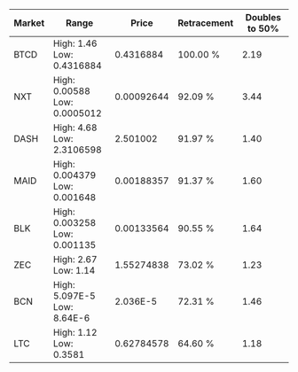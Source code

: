 | Market | Range | Price| Retracement | Doubles to 50% |
| --- | --- | --- | --- | --- |
| BTCD | High: 1.46<br />Low: 0.4316884 | 0.4316884 | 100.00 % | 2.19 |
| NXT | High: 0.00588<br />Low: 0.0005012 | 0.00092644 | 92.09 % | 3.44 |
| DASH | High: 4.68<br />Low: 2.3106598 | 2.501002 | 91.97 % | 1.40 |
| MAID | High: 0.004379<br />Low: 0.001648 | 0.00188357 | 91.37 % | 1.60 |
| BLK | High: 0.003258<br />Low: 0.001135 | 0.00133564 | 90.55 % | 1.64 |
| ZEC | High: 2.67<br />Low: 1.14 | 1.55274838 | 73.02 % | 1.23 |
| BCN | High: 5.097E-5<br />Low: 8.64E-6 | 2.036E-5 | 72.31 % | 1.46 |
| LTC | High: 1.12<br />Low: 0.3581 | 0.62784578 | 64.60 % | 1.18 |
